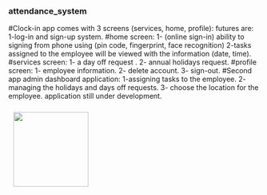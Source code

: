 ### attendance_system<br>
#Clock-in app comes with 3 screens (services, home, profile): futures are:
1-log-in and sign-up system.
#home screen:
1- (online sign-in) ability to signing from phone using (pin code, fingerprint, face recognition)
2-tasks assigned to the employee will be viewed with the information (date, time).
#services screen:
1- a day off request .
2- annual holidays request.
#profile screen:
1- employee information.
2- delete account.
3- sign-out.
#Second app admin dashboard application:
1-assigning tasks to the employee.
2- managing the holidays and days off requests.
3- choose the location for the employee. application still under development.

<img src="/clockint1.gif.png" align="left"
width="150"
hspace="10" vspace="10">
